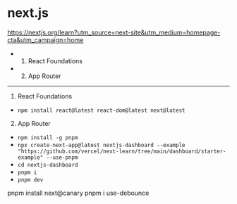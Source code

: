 # next.js

https://nextjs.org/learn?utm_source=next-site&utm_medium=homepage-cta&utm_campaign=home

- 1. React Foundations
- 2. App Router

---
1. React Foundations
- `npm install react@latest react-dom@latest next@latest`

2. App Router
- `npm install -g pnpm`
- `npx create-next-app@latest nextjs-dashboard --example "https://github.com/vercel/next-learn/tree/main/dashboard/starter-example" --use-pnpm`
- `cd nextjs-dashboard`
- `pnpm i`
- `pnpm dev`

pnpm install next@canary
pnpm i use-debounce